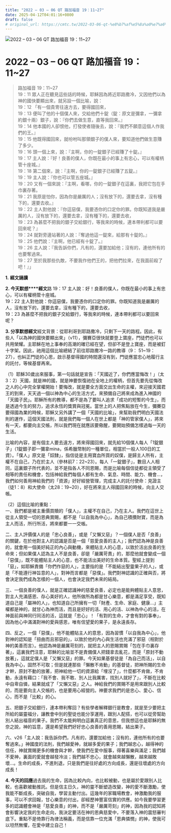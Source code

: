 ```yaml
---
title: "2022 – 03 – 06 QT 路加福音 19：11~27"
date: 2025-04-12T04:01:16+0800
draft: false
# original_url: https://cmtc.tw/2022-03-06-qt-%e8%b7%af%e5%8a%a0%e7%a6%8f%e9%9f%b3-19%ef%bc%9a1127
---
```


![2022 – 03 – 06 QT 路加福音 19：11\~27](/images/qt.jpg   "2022 – 03 – 06 QT 路加福音 19：11\~27")

# 2022 – 03 – 06 QT 路加福音 19：11\~27

> 路加福音 19：11\~27  
> 19：11 眾人正在聽見這些話的時候，耶穌因為將近耶路撒冷，又因他們以為　神的國快要顯出來，就另設一個比喻，說：  
> 19：12 「有一個貴冑往遠方去，要得國回來，  
> 19：13 便叫了他的十個僕人來，交給他們十錠（錠：原文是彌拿，一彌拿約銀十兩）銀子，說：『你們去做生意，直等我回來。』  
> 19：14 他本國的人卻恨他，打發使者隨後去，說：『我們不願意這個人作我們的王。』  
> 19：15 他既得國回來，就吩咐叫那領銀子的僕人來，要知道他們做生意賺了多少。  
> 19：16 頭一個上來，說：『主啊，你的一錠銀子已經賺了十錠。』  
> 19：17 主人說：『好！良善的僕人，你既在最小的事上有忠心，可以有權柄管十座城。』  
> 19：18 第二個來，說：『主啊，你的一錠銀子已經賺了五錠。』  
> 19：19 主人說：『你也可以管五座城。』  
> 19：20 又有一個來說：『主啊，看哪，你的一錠銀子在這裏，我把它包在手巾裏存著。  
> 19：21 我原是怕你，因為你是嚴厲的人；沒有放下的，還要去拿，沒有種下的，還要去收。』  
> 19：22 主人對他說：『你這惡僕，我要憑你的口定你的罪。你既知道我是嚴厲的人，沒有放下的，還要去拿，沒有種下的，還要去收，  
> 19：23 為甚麼不把我的銀子交給銀行，等我來的時候，連本帶利都可以要回來呢？』  
> 19：24 就對旁邊站著的人說：『奪過他這一錠來，給那有十錠的。』  
> 19：25 他們說：『主啊，他已經有十錠了。』  
> 19：26 主人說：『我告訴你們，凡有的，還要加給他；沒有的，連他所有的也要奪過來。  
> 19：27 至於我那些仇敵，不要我作他們王的，把他們拉來，在我面前殺了吧！』」

**1.** **經文誦讀**

**2. 今天默想****經文**路 19：17 主人說：好！良善的僕人，你既在最小的事上有忠心，可以有權柄管十座城。  
19：22 主人對他說：你這惡僕，我要憑你的口定你的罪。你既知道我是嚴厲的人，沒有放下的，還要去拿，沒有種下的，還要去收，  
19：23 為甚麼不把我的銀子交給銀行，等我來的時候，連本帶利都可以要回來呢？

**3. 分享默想經文**經文背景：從耶利哥到耶路撒冷，只剩下一天的路程。因此，有些人「以為神的國快要顯出來」（v11），彌賽亞很快就要登上寶座，門徒們也可以共用榮耀。主耶穌在地上事奉的高潮的確已經在望，但卻不是登上寶座，而是被釘十字架。因此，祂用這個比喻總結了前往耶路撒冷一路的教導（9： 51\~19：27），也糾正門徒的心思，啟示基督得國的時間還沒有到，門徒應當忠心地履行主的託付，等候基督再來。

（1）耶穌30歲出來服事，第一句話就是宣告：「天國近了，你們應當悔改！」（太3：2）天國，就是神的國，就是神要恢復祂在全地上的權柄，但首先要先從悔改之人的心中完全掌權開始！要悔改，就是要全方面交出生命的主權，來迎接天國君王的到來，天天過一個以神為中心的生活方式，來預備自己將來成為進入神國的「天國子民」。耶穌所有的教導，都不是為了要叫人追求「成功的短暫的今生」，而是透過今生的努力，追求永恆的獎賞與冠冕。當世上的人把焦點放在今生，彌賽亞要得國為業的時候，耶穌又另外講了一個「天國的比喻」，來幫助我們明白天國法則的運作，這個天國法則，就是我們每一個人在世上都是「神的管家僕人」，將來有一天，都要向主交帳，所以我們現在就應該要儆醒，要開始預備怎樣過每一天的生活。

比喻的內容，是有個主人要去遠方，將來得國回來，就先給10個僕人每人「1錠銀子」（1錠銀子即一彌拿mina，係希臘幣制的一種單位，相當於一般人100日的工資）。「僕人」原文是「奴隸」，指信徒是主用寶血所買的奴僕，是歸主人所有，主權不在自己，乃在於主人（參林前7：22\~23）。每人「一錠銀子」，數目人人相同，這裏銀子所代表的，並不是指各人不同恩賜，而是比喻每個信徒都從主領受了相等的責任和機會，包括神給我們每個人都有生命、氣息、時間、能力、機會…，我們如何善用神給我們的「資源」好好經營管理，完成主人的託付使命：見證主（徒1：8）和大使命（太28：19\~20），好在將來主人得國回來的時候，向主人交帳。

（2）這個比喻的重點：  
一、我們都是被主重價買贖的「僕人」，主權不在自己，乃在主人。我們在這世上從主人領受一切的恩典賞賜，都不是「以自我為中心」，為自己積攢財寶，而是為主人而活，所行所活，將來都要一一交帳。

二、主人評價僕人的是「忠心良善」，或是「又懶又惡」？一個僕人是否「良善」的關鍵，在於他對主人的認識是否是一個「慈愛良善的主人」；我們認為神是良善的，就會用一個美好純正的內心與動機，來體貼主人的心意，以致於活出良善的生命來；但如果僕人認為主人不是良善，卻是「嚴厲苛責」的，那麼他就會變成一個「惡僕」，既不能體貼主人的心意，也不能活出美好的生命本質。聖經上提到「惡」，如耶穌責備「你們作惡的人」，主要指的是「不能結出聖靈果子的人」，或是「不能遵行神旨意的人」，對神而言都是「惡僕」。我們對神認識的正確與否，將會決定我們成為怎樣的一個人，也會決定我們未來的結局。

三、一個良善的僕人，就是正確認識神的慈愛良善，必定也是能夠體貼主人意思，對主人充滿感恩、存心美好的人，他所做所為都是甘心樂意，都是滿足享受，既知道自己是「屬神的人」，也知道自己所擁有一切「財產、生命、家庭、健康…」主權都是神的，就甘心為神而活，而且是好好的活、用心的活、以神為中心的活，在神面前與神同行同活的活，這就是「忠心」！「有對的生命，才會有對的事奉」，因為他心中滿滿對神的愛與感恩，唯有信望愛的果子，是永遠長存。

四、反之，一個「惡僕」，他不能體貼主人的意思，因為習慣「以自我為中心」，他對神的認知是「扭曲而且邪惡的」，以致於他的內心與生活也充滿了邪惡（相對於神的美善而言）。他認為神是嚴厲苛刻的，就把主人的恩賜賞賜「包在手巾裏存著」，這裏我們注意，耶穌的比喻並不是責備僕人把錢拿去亂花，而是「原封不動放著」，這就定僕人是「又懶又惡」的罪。今天如果基督徒是「為自己而活」，以自我為中心，固然不可取；但是就連那些「懶散不肯動」的基督徒，把神所賜的生命才幹，原封不動的放著，把神給他一切的資源給「埋沒了」，什麼都不肯做，不肯動，永遠有藉口：「我不會、我不敢、別人比我厲害，找別人就好了」，不斷在比較中自卑自憐，結果就成了「又懶又惡」之人。神給我們的賞賜不是用來跟別人比較的，而是要向主人交帳的，也是要用心經營的。神要求我們的是忠心、愛心、信心，而不是「比較」的心。

五、把銀子交給銀行，連本帶利奪回？有些學者解釋銀行是教會，就是至少要把主所給的屬靈福分，讓教會中別的聖徒也能分享運用，跟別人配搭，也可以從旁幫助別人結出福音的果子。我們不太能夠明白這裏真正的意思，但我想這也是耶穌的無奈之說，神的旨意，還是希望我們好好忠心良善的善用恩賜，結出果子。

六、v26「主人說：我告訴你們，凡有的，還要加給他；沒有的，連他所有的也要奪過來。」神國度的法則，我們越愛神，就越多愛的果子；我們越忠心，越得神的信任，神就賞賜更多的機會與才幹，使我們在愛中服事，得著喜樂與滿足；我們越不愛神，裏面的愛就會越發冷淡；我們越不忠心，就會越來越懶散，越來越敗壞…。生命的成長，不進則退，只是我們是往好處的方向成長，還是往壞處的方向成長！

**4. 今天的回應**過去我的生命，因為比較內向，也比較被動，也是屬於愛跟別人比較，也喜歡被動推託。但是信主日久，神的靈不斷塑造改變，神的愛不斷激勵，使我能不斷成長，突破自我，學習主動付出。這幾年的家職場教會，神激勵我的服事，可以不求回報，甘心樂意的付出，卻經歷神豐富信實的供應。如今我要學習更多的認識體會神是「慈愛良善」的神，而不是「嚴厲苛刻」的神，因為我的認知將會影響決定我的生命走向，我決定要活在神的恩典慈愛中，不要落入神的震怒審判底下。重點不是倚靠行為律法稱義，而是信靠一位充滿「恩典憐憫」的神，使我可以坦然無懼，在愛中建立自己！
